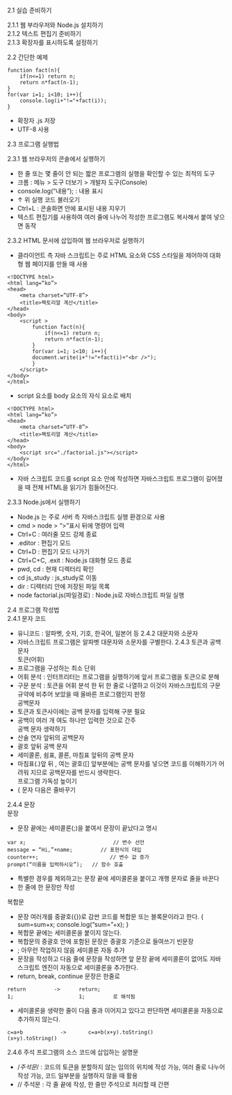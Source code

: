 2.1 실습 준비하기

2.1.1 웹 부라우저와 Node.js 설치하기  
2.1.2 텍스트 편집기 준비하기  
2.1.3 확장자를 표시하도록 설정하기  

2.2 간단한 예제

```
function fact(n){  
    if(n<=1) return n;  
    return n*fact(n-1);  
}  
for(var i=1; i<10; i++){  
    console.log(i+"!="+fact(i));  
}
```

- 확장자 .js 저장  
- UTF-8 사용  

2.3 프로그램 실행법

2.3.1 웹 브라우저의 콘솔에서 실행하기
- 한 줄 또는 몇 줄이 안 되는 짧은 프로그램의 실행을 확인할 수 있는 최적의 도구
- 크롬 : 메뉴 > 도구 더보기 > 개발자 도구(Console)
- console.log(“내용”); :  내용 표시
- ↑ 위 실행 코드 불러오기
- Ctrl+L : 콘솔화면 안에 표시된 내용 지우기
- 텍스트 편집기를 사용하여 여러 줄에 나누어 작성한 프로그램도 복사해서 붙여 넣으면 동작

2.3.2 HTML 문서에 삽입하여 웹 브라우저로 실행하기
- 클라이언트 측 자바 스크립트는 주로 HTML 요소와 CSS 스타일을 제어하여 대화형 웹 페이지를 만들 때 사용 

```
<!DOCTYPE html>  
<html lang=“ko”>  
<head>  
    <meta charset=“UTF-8”>  
    <title>팩토리얼 계산</title>  
</head>  
<body>  
    <script >  
        function fact(n){  
            if(n<=1) return n;  
            return n*fact(n-1);  
        }        
        for(var i=1; i<10; i++){  
        document.write(i+"!="+fact(i)+"<br />");  
        }  
    </script>  
</body>  
</html>  
```

- script 요소를 body 요소의 자식 요소로 배치

```
<!DOCTYPE html>  
<html lang=“ko”>  
<head>  
    <meta charset=“UTF-8”>  
    <title>팩토리얼 계산</title>  
</head>  
<body>  
    <script src="./factorial.js"></script>  
</body>  
</html> 
```
 
- 자바 스크립트 코드를 script 요소 안에 작성하면 자바스크립트 프로그램이 길어졌을 때 전체 HTML을 읽기가 힘들어진다. 

2.3.3 Node.js에서 실행하기
- Node.js 는 주로 서버 측 자바스크립트 실행 환경으로 사용
- cmd > node > “>”표시 뒤에 명령어 입력
- Ctrl+C : 여러줄 모드 강제 종료
- .editor : 편집기 모드
- Ctrl+D : 편집기 모드 나가기
- Ctrl+C+C, .exit : Node.js 대화형 모드 종료
- pwd, cd : 현재 디렉터리 확인
- cd js_study : js_study로 이동
- dir : 디렉터리 안에 저장된 파일 목록
- node factorial.js(파일경로) : Node.js로 자바스크립트 파일 실행

2.4 프로그램 작성법  
2.4.1 문자 코드
- 유니코드 : 알파벳, 숫자, 기호, 한국어, 일본어 등
2.4.2 대문자와 소문자
- 자바스크립트 프로그램은 알파벳 대문자와 소문자를 구별한다.
2.4.3 토큰과 공백 문자  
토큰(어휘)
- 프로그램을 구성하는 최소 단위
- 어휘 분석 : 인터프리터는 프로그램을 실행하기에 앞서 프로그램을 토큰으로 분해
- 구문 분석 : 토큰을 어휘 분석 한 뒤 한 줄로 나열하고 이것이 자바스크립트의 구문 규약에 비추어 보았을 때 올바른 프로그램인지 판정  
공백문자
- 토큰과 토큰사이에는 공백 문자를 입력해 구분 필요
- 공백이 여러 개 여도 하나만 입력한 것으로 간주  
공백 문자 생략하기  
- 산술 연자 앞뒤의 공백문자
- 괄호 앞뒤 공백 문자
- 세미콜론, 쉼표, 콜론, 마침표 앞뒤의 공백 문자
- 마침표(.)앞 뒤 , 여는 괄호([] 앞부분에는 공백 문자를 넣으면 코드를 이해하기가 어려워 지므로 공백문자를 반드시 생략한다.  
프로그램 가독성 높이기
- { 문자 다음은 줄바꾸기

2.4.4 문장  
문장
- 문장 끝에는 세미콜론(;)을 붙여서 문장이 끝났다고 명시

```
var x;                            // 변수 선언
message = “Hi,”+name;         // 표현식의 대입
counter++;                       // 변수 값 증가
prompt(“이름을 입력하시오”);   // 함수 호출
```

- 특별한 경우를 제외하고는 문장 끝에 세미콜론을 붙이고 개행 문자로 줄을 바꾼다
- 한 줄에 한 문장만 작성

복합문
- 문장 여러개를 중괄호({})로 감싼 코드를 복합문 또는 블록문이라고 한다.
{
	sum=sum+x;
	console.log(“sum=”+x);
}
- 복합문 끝에는 세미콜론을 붙이지 않는다.
- 복합문의 중괄호 안에 포함된 문장은 중괄호 기준으로 들여쓰기
빈문장
- ; 아무런 작업하지 않음
세미콜론 자동 추가
- 문장을 작성하고 다음 줄에 문장을 작성하면 앞 문장 끝에 세미콜론이 없어도 자바스크립트 엔진이 자동으로 세미콜론을 추가한다.
- return, break, continue 문장은 한줄로

```
return         ->      return;                      
1;                     1;         로 해석됨
```

- 세미콜론을 생략한 줄이 다음 줄과 이어지고 있다고 판단하면 세미콜론을 자동으로 추가하지 않는다.

```
c=a+b            ->       c=a+b(x+y).toString()
(x+y).toString()
```

2.4.6 주석
프로그램의 소스 코드에 삽입하는 설명문
- /*주석문*/ : 코드의 토큰을 분할하지 않는 임의의 위치에 작성 가능, 여러 줄로 나누어 작성 가능, 코드 일부분을 실행하지 않을 때 활용
- // 주석문 : 각 줄 끝에 작성, 한 줄만 주석으로 처리할 때 간편
